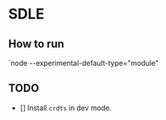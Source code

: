 # SDLE

## How to run
`node --experimental-default-type="module" <scipt name>

## TODO
 
- [] Install `crdts` in dev mode.